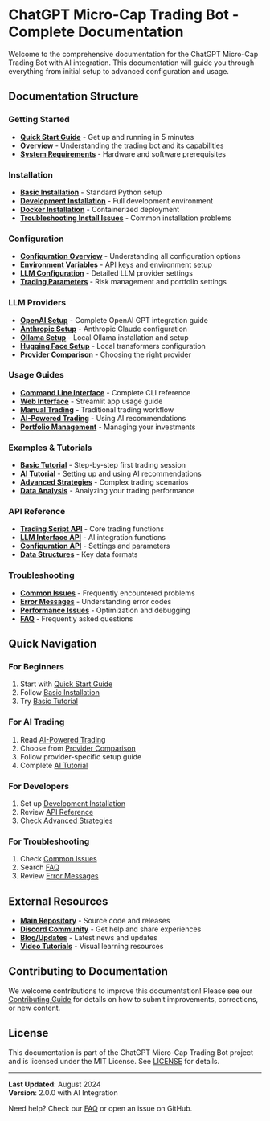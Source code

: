 # ChatGPT Micro-Cap Trading Bot - Complete Documentation

Welcome to the comprehensive documentation for the ChatGPT Micro-Cap Trading Bot with AI integration. This documentation will guide you through everything from initial setup to advanced configuration and usage.

##  Documentation Structure

###  Getting Started
- **[Quick Start Guide](getting-started/quick-start.md)** - Get up and running in 5 minutes
- **[Overview](getting-started/overview.md)** - Understanding the trading bot and its capabilities
- **[System Requirements](getting-started/requirements.md)** - Hardware and software prerequisites

###  Installation
- **[Basic Installation](installation/basic-setup.md)** - Standard Python setup
- **[Development Installation](installation/development-setup.md)** - Full development environment
- **[Docker Installation](installation/docker-setup.md)** - Containerized deployment
- **[Troubleshooting Install Issues](installation/troubleshooting.md)** - Common installation problems

###  Configuration
- **[Configuration Overview](configuration/overview.md)** - Understanding all configuration options
- **[Environment Variables](configuration/environment-variables.md)** - API keys and environment setup
- **[LLM Configuration](configuration/llm-config.md)** - Detailed LLM provider settings
- **[Trading Parameters](configuration/trading-parameters.md)** - Risk management and portfolio settings

###  LLM Providers
- **[OpenAI Setup](llm-providers/openai.md)** - Complete OpenAI GPT integration guide
- **[Anthropic Setup](llm-providers/anthropic.md)** - Anthropic Claude configuration
- **[Ollama Setup](llm-providers/ollama.md)** - Local Ollama installation and setup
- **[Hugging Face Setup](llm-providers/huggingface.md)** - Local transformers configuration
- **[Provider Comparison](llm-providers/comparison.md)** - Choosing the right provider

###  Usage Guides
- **[Command Line Interface](usage/command-line.md)** - Complete CLI reference
- **[Web Interface](usage/web-interface.md)** - Streamlit app usage guide
- **[Manual Trading](usage/manual-trading.md)** - Traditional trading workflow
- **[AI-Powered Trading](usage/ai-trading.md)** - Using AI recommendations
- **[Portfolio Management](usage/portfolio-management.md)** - Managing your investments

###  Examples & Tutorials
- **[Basic Tutorial](tutorials/basic-tutorial.md)** - Step-by-step first trading session
- **[AI Tutorial](tutorials/ai-tutorial.md)** - Setting up and using AI recommendations
- **[Advanced Strategies](tutorials/advanced-strategies.md)** - Complex trading scenarios
- **[Data Analysis](tutorials/data-analysis.md)** - Analyzing your trading performance

###  API Reference
- **[Trading Script API](api-reference/trading-script.md)** - Core trading functions
- **[LLM Interface API](api-reference/llm-interface.md)** - AI integration functions
- **[Configuration API](api-reference/configuration.md)** - Settings and parameters
- **[Data Structures](api-reference/data-structures.md)** - Key data formats

###  Troubleshooting
- **[Common Issues](troubleshooting/common-issues.md)** - Frequently encountered problems
- **[Error Messages](troubleshooting/error-messages.md)** - Understanding error codes
- **[Performance Issues](troubleshooting/performance.md)** - Optimization and debugging
- **[FAQ](troubleshooting/faq.md)** - Frequently asked questions

##  Quick Navigation

### For Beginners
1. Start with [Quick Start Guide](getting-started/quick-start.md)
2. Follow [Basic Installation](installation/basic-setup.md)
3. Try [Basic Tutorial](tutorials/basic-tutorial.md)

### For AI Trading
1. Read [AI-Powered Trading](usage/ai-trading.md)
2. Choose from [Provider Comparison](llm-providers/comparison.md)
3. Follow provider-specific setup guide
4. Complete [AI Tutorial](tutorials/ai-tutorial.md)

### For Developers
1. Set up [Development Installation](installation/development-setup.md)
2. Review [API Reference](api-reference/trading-script.md)
3. Check [Advanced Strategies](tutorials/advanced-strategies.md)

### For Troubleshooting
1. Check [Common Issues](troubleshooting/common-issues.md)
2. Search [FAQ](troubleshooting/faq.md)
3. Review [Error Messages](troubleshooting/error-messages.md)

##  External Resources

- **[Main Repository](https://github.com/your-repo/chatgpt-microcap-experiment)** - Source code and releases
- **[Discord Community](https://discord.gg/your-invite)** - Get help and share experiences
- **[Blog/Updates](https://your-blog.com)** - Latest news and updates
- **[Video Tutorials](https://youtube.com/your-channel)** - Visual learning resources

##  Contributing to Documentation

We welcome contributions to improve this documentation! Please see our [Contributing Guide](../CONTRIBUTING.md) for details on how to submit improvements, corrections, or new content.

##  License

This documentation is part of the ChatGPT Micro-Cap Trading Bot project and is licensed under the MIT License. See [LICENSE](../Other/License.txt) for details.

---

**Last Updated**: August 2024  
**Version**: 2.0.0 with AI Integration

Need help? Check our [FAQ](troubleshooting/faq.md) or open an issue on GitHub.